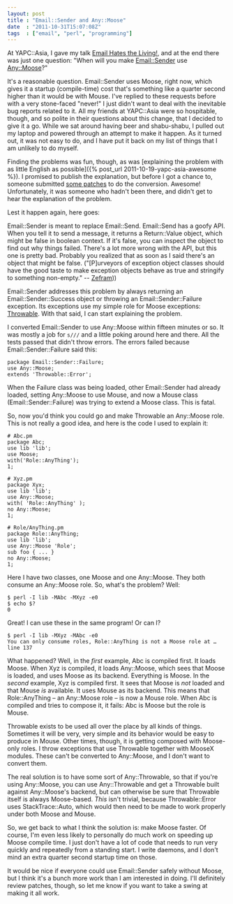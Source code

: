 ```yaml
---
layout: post
title : "Email::Sender and Any::Moose"
date  : "2011-10-31T15:07:08Z"
tags  : ["email", "perl", "programming"]
---
```

At YAPC::Asia, I gave my talk [Email Hates the
Living!](http://www.youtube.com/watch?v=JENdgiAPD6c), and at the end there was
just one question:  "When will you make
[Email::Sender](https://metacpan.org/release/Email-Sender) use
[Any::Moose](https://metacpan.org/module/Any::Moose)?"

It's a reasonable question.  Email::Sender uses Moose, right now, which gives
it a startup (compile-time) cost that's something like a quarter second higher
than it would be with Mouse.  I've replied to these requests before with a very
stone-faced "never!"  I just didn't want to deal with the inevitable bug
reports related to it.  All my friends at YAPC::Asia were so hospitable,
though, and so polite in their questions about this change, that I decided to
give it a go.  While we sat around having beer and shabu-shabu, I pulled out my
laptop and powered through an attempt to make it happen.  As it turned out, it
was not easy to do, and I have put it back on my list of things that I am
unlikely to do myself.

Finding the problems was fun, though, as was [explaining the problem with as
little English as possible]({% post_url 2011-10-19-yapc-asia-awesome %}).  I
promised to publish the explanation, but before I got a chance to, someone
submitted [some patches](https://github.com/rjbs/throwable/pull/1) to do the
conversion.  Awesome!  Unfortunately, it was someone who hadn't been there, and
didn't get to hear the explanation of the problem.

Lest it happen again, here goes:

Email::Sender is meant to replace Email::Send.  Email::Send has a goofy API.
When you tell it to send a message, it returns a Return::Value object, which
might be false in boolean context.  If it's false, you can inspect the object
to find out why things failed.  There's a lot more wrong with the API, but this
one is pretty bad.  Probably you realized that as soon as I said there's an
object that might be false.  ("[P]urveyors of exception object classes
should have the good taste to make exception objects behave as true and
stringify to something non-empty." --
[Zefram](http://markmail.org/message/gsliygn32j7cb4up)))

Email::Sender addresses this problem by always returning an
Email::Sender::Success object or throwing an Email::Sender::Failure exception.
Its exceptions use my simple role for Moose exceptions:
[Throwable](https://metacpan.org/module/Throwable).  With that said, I can
start explaining the problem.

I converted Email::Sender to use Any::Moose within fifteen minutes or so.  It
was mostly a job for `s///` and a little poking around here and there.  All the
tests passed that didn't throw errors.  The errors failed because
Email::Sender::Failure said this:

    package Email::Sender::Failure;
    use Any::Moose;
    extends 'Throwable::Error';

When the Failure class was being loaded, other Email::Sender had already
loaded, setting Any::Moose to use Mouse, and now a Mouse class
(Email::Sender::Failure) was trying to extend a Moose class.  This is fatal.

So, now you'd think you could go and make Throwable an Any::Moose role.  This
is not really a good idea, and here is the code I used to explain it:

    # Abc.pm
    package Abc;
    use lib 'lib';
    use Moose;
    with('Role::AnyThing');
    1;

    # Xyz.pm
    package Xyx;
    use lib 'lib';
    use Any::Moose;
    with( 'Role::AnyThing' );
    no Any::Moose;
    1;

    # Role/AnyThing.pm
    package Role::AnyThing;
    use lib 'lib';
    use Any::Moose 'Role';
    sub foo { ... }
    no Any::Moose;
    1;

Here I have two classes, one Moose and one Any::Moose.  They both consume an
Any::Moose role.  So, what's the problem?  Well:

    $ perl -I lib -MAbc -MXyz -e0
    $ echo $?
    0

Great!  I can use these in the same program!  Or can I?

    $ perl -I lib -MXyz -MAbc -e0
    You can only consume roles, Role::AnyThing is not a Moose role at … line 137

What happened?  Well, in the *first* example, Abc is compiled first.  It loads
Moose.  When Xyz is compiled, it loads Any::Moose, which sees that Moose is
loaded, and uses Moose as its backend.  Everything is Moose.  In the *second*
example, Xyz is compiled first.  It sees that Moose is *not* loaded and that
Mouse *is* available.  It uses Mouse as its backend.  This means that
Role::AnyThing – an Any::Moose role – is now a Mouse role.  When Abc is
compiled and tries to compose it, it fails:  Abc is Moose but the role is
Mouse.

Throwable exists to be used all over the place by all kinds of things.
Sometimes it will be very, very simple and its behavior would be easy to
produce in Mouse.  Other times, though, it is getting composed with Moose-only
roles.  I throw exceptions that use Throwable together with MooseX modules.
These can't be converted to Any::Moose, and I don't want to convert them.

The real solution is to have some sort of Any::Throwable, so that if you're
using Any::Moose, you can use Any::Throwable and get a Throwable built against
Any::Moose's backend, but can otherwise be sure that Throwable itself is always
Moose-based.  *This* isn't trivial, because Throwable::Error uses
StackTrace::Auto, which would then need to be made to work properly under both
Moose and Mouse.

So, we get back to what I think the solution is:  make Moose faster.  Of
course, I'm even less likely to personally do much work on speeding up Moose
compile time.  I just don't have a lot of code that needs to run very quickly
and repeatedly from a standing start.  I write daemons, and I don't mind an
extra quarter second startup time on those.

It would be nice if everyone could use Email::Sender safely without Moose, but
I think it's a bunch more work than I am interested in doing.  I'll definitely
review patches, though, so let me know if you want to take a swing at making it
all work.

